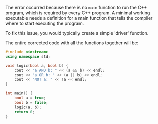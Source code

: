 The error occurred because there is no `main` function to run the C++ program, which is required by every C++ program. A minimal working executable needs a definition for a main function that tells the compiler where to start executing the program. 

To fix this issue, you would typically create a simple 'driver' function.

The entire corrected code with all the functions together will be:

```cpp
#include <iostream>
using namespace std;

void logic(bool a, bool b) {
    cout << "a AND b: " << (a && b) << endl;
    cout << "a OR b: " << (a || b) << endl;
    cout << "NOT a: " << !a << endl;
}

int main() {
    bool a = true;
    bool b = false;
    logic(a, b);
    return 0;
}
```

